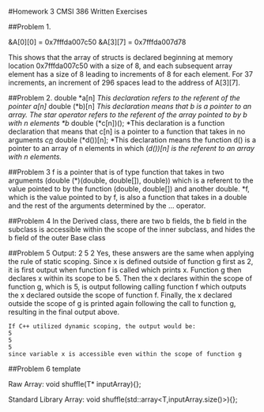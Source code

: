 #Homework 3 CMSI 386 Written Exercises

##Problem 1.

&A[0][0] = 0x7fffda007c50
&A[3][7] = 0x7fffda007d78

 This shows that the array of structs is declared beginning at memory location 0x7fffda007c50 with a size of 8, and each subsequent array element has a size of 8 leading to increments of 8 for each element. For 37 increments, an increment of 296 spaces lead to the address of A[3][7].

##Problem 2.
 double \*a[n]
    *This declaration refers to the referent of the pointer a[n]*
 double (\*b)[n]
    *This declaration means that b is a pointer to an array. The star operator refers to the referent of the array pointed to by b with n elements  \*b*
 double (\*c[n])();
    *This declaration is a function declaration that means that c[n] is a pointer to a function that takes in no arguments *c[n]()*
 double (\*d())[n];
    *This declaration means the function d() is a pointer to an array of n elements in which (*d())[n] is the referent to an array with n elements.*

##Problem 3
    f is a pointer that is of type function that takes in two arguments (double (\*)(double, double[]), double)) which is a referent to the value pointed to by the function (double, double[]) and another double. \*f, which is the value pointed to by f, is also a function that takes in a double and the rest of the arguments determined by the ... operator.

##Problem 4
    In the Derived class, there are two b fields, the b field in the subclass is accessible within the scope of the inner subclass, and hides the b field of the outer Base class

##Problem 5
    Output:
    2
    5
    2
    Yes, these answers are the same when applying the rule of static scoping. Since x is defined outside of function g first as 2, it is first output when function f is called which prints x. Function g then declares x within its scope to be 5. Then the x declares within the scope of function g, which is 5, is output following calling function f which outputs the x declared outside the scope of function f. Finally, the x declared outside the scope of g is printed again following the call to function g, resulting in the final output above.

    If C++ utilized dynamic scoping, the output would be:
    5
    5
    5
    since variable x is accessible even within the scope of function g

##Problem 6
template <typename T>

Raw Array:
void shuffle(T* inputArray){};

Standard Library Array:
void shuffle(std::array<T,inputArray.size()>){};   

